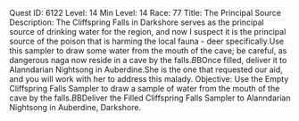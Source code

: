 Quest ID: 6122
Level: 14
Min Level: 14
Race: 77
Title: The Principal Source
Description: The Cliffspring Falls in Darkshore serves as the principal source of drinking water for the region, and now I suspect it is the principal source of the poison that is harming the local fauna - deer specifically.Use this sampler to draw some water from the mouth of the cave; be careful, as dangerous naga now reside in a cave by the falls.$B$BOnce filled, deliver it to Alanndarian Nightsong in Auberdine.She is the one that requested our aid, and you will work with her to address this malady.
Objective: Use the Empty Cliffspring Falls Sampler to draw a sample of water from the mouth of the cave by the falls.$B$BDeliver the Filled Cliffspring Falls Sampler to Alanndarian Nightsong in Auberdine, Darkshore.
